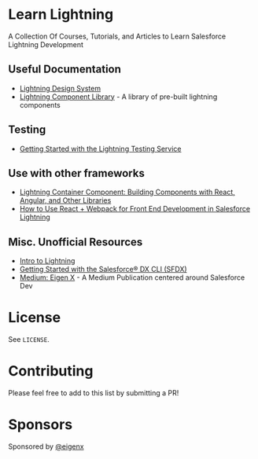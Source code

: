 # Learn Lightning
A Collection Of Courses, Tutorials, and Articles to Learn Salesforce Lightning Development

## Useful Documentation

- [Lightning Design System](https://www.lightningdesignsystem.com/)
- [Lightning Component Library](https://developer.salesforce.com/docs/component-library/overview/components) - A library of pre-built lightning components

## Testing

- [Getting Started with the Lightning Testing Service
](https://developer.salesforce.com/blogs/2018/04/getting-started-with-the-lightning-testing-service.html)

## Use with other frameworks

- [Lightning Container Component: Building Components with React, Angular, and Other Libraries](https://developer.salesforce.com/blogs/2018/04/lightning-container-component-building-components-with-react-angular-and-other-libraries.html)
- [How to Use React + Webpack for Front End Development in Salesforce Lightning](https://medium.com/eigen-x/how-to-use-react-webpack-for-front-end-development-in-salesforce-lightning-9c68405cd8a2)

## Misc. Unofficial Resources

- [Intro to Lightning](https://www.udemy.com/course/1418070/)
- [Getting Started with the Salesforce® DX CLI (SFDX)](https://www.udemy.com/learn-sfdx/?couponCode=EIGENX)
- [Medium: Eigen X](https://medium.com/eigen-x) - A Medium Publication centered around Salesforce Dev

# License
See `LICENSE`.

# Contributing
Please feel free to add to this list by submitting a PR!

# Sponsors
Sponsored by [@eigenx](https://twitter.com/eigenx)
